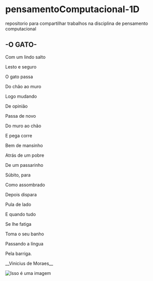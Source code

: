 # pensamentoComputacional-1D
repositorio para compartilhar trabalhos na disciplina de pensamento computacional 

## -O GATO-

<p> Com um lindo salto
<p> Lesto e seguro
<p> O gato passa
<p> Do chão ao muro
<p> Logo mudando
<p> De opinião
<p> Passa de novo
<p> Do muro ao chão
<p> E pega corre
<p> Bem de mansinho
<p> Atrás de um pobre
<p> De um passarinho
<p> Súbito, para 
<p> Como assombrado
<p> Depois dispara
<p> Pula de lado
<p> E quando tudo
<p> Se lhe fatiga
<p> Toma o seu banho
<p> Passando a língua
<p> Pela barriga.
<p> __Vinicius de Moraes__

![Isso é uma imagem](https://catrangers.files.wordpress.com/2013/02/lua-e-artemis.jpg)
